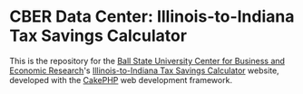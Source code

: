 <h1>CBER Data Center: Illinois-to-Indiana Tax Savings Calculator</h1>
<p>
	This is the repository for the
	<a href="http://bsu.edu/cber">Ball State University Center for Business and Economic Research</a>'s
	<a href="http://tax-comparison.cberdata.org">Illinois-to-Indiana Tax Savings Calculator</a> website,
	developed with the <a href="http://cakephp.org">CakePHP</a> web development framework.
</p>